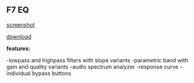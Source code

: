 ## F7 EQ
[screenshot](https://i.imgur.com/L7Co2sb.png)

[download](https://drive.google.com/file/d/1to4XQ8ynweFpwctOyR4beIZ8dNjjT9uz/view)

**features:**

 -lowpass and highpass filters with slope variants
 -parametric band with gain and quality variants
 -audio spectrum analyzer 
 -response curve 
 -individual bypass buttons
